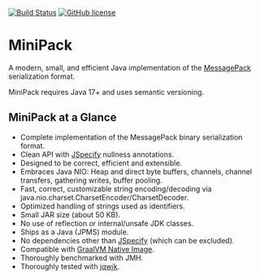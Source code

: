 [![Build Status](https://img.shields.io/github/actions/workflow/status/translatenix/minipack/run-dev-build)](https://github.com/translatenix/minipack/actions/workflows/run-dev-build.yml)
[![GitHub license](https://img.shields.io/github/license/translatenix/minipack)](https://github.com/translatenix/minipack/blob/main/LICENSE.txt)
# MiniPack

A modern, small, and efficient Java implementation of the [MessagePack](https://msgpack.org/) serialization format.

MiniPack requires Java 17+ and uses semantic versioning.

## MiniPack at a Glance

* Complete implementation of the MessagePack binary serialization format.
* Clean API with [JSpecify](https://github.com/jspecify/jspecify) nullness annotations.
* Designed to be correct, efficient and extensible.
* Embraces Java NIO: Heap and direct byte buffers, channels, channel transfers, gathering writes, buffer pooling.
* Fast, correct, customizable string encoding/decoding via java.nio.charset.CharsetEncoder/CharsetDecoder.
* Optimized handling of strings used as identifiers.
* Small JAR size (about 50 KB).
* No use of reflection or internal/unsafe JDK classes.
* Ships as a Java (JPMS) module.
* No dependencies other than [JSpecify](https://central.sonatype.com/artifact/org.jspecify/jspecify) (which can be excluded).
* Compatible with [GraalVM Native Image](https://www.graalvm.org/latest/reference-manual/native-image/).
* Thoroughly benchmarked with JMH.
* Thoroughly tested with [jqwik](https://jqwik.net/).
